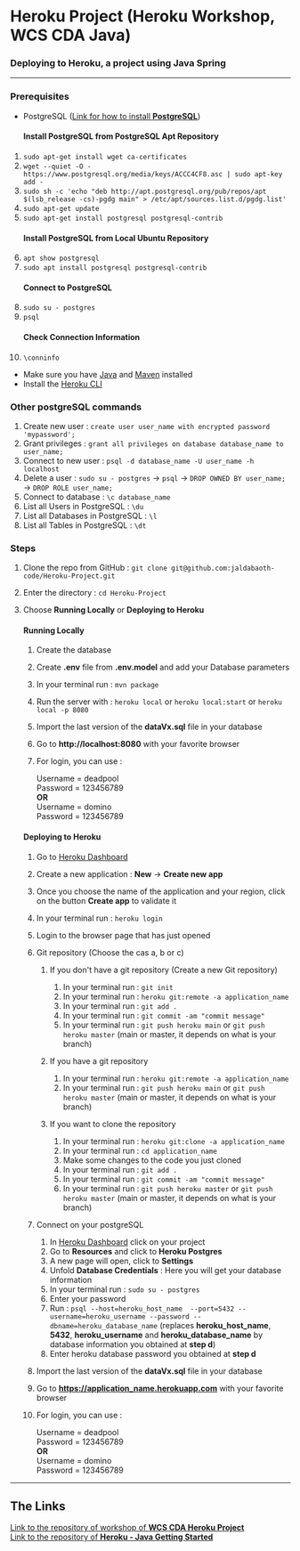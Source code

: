 <h1>Heroku Project (Heroku Workshop, WCS CDA Java)</h1>

### Deploying to Heroku, a project using Java Spring


---

### Prerequisites

* PostgreSQL (<a href="https://phoenixnap.com/kb/how-to-install-postgresql-on-ubuntu">Link for how to install <b>PostgreSQL</b></a>)
  #### Install PostgreSQL from PostgreSQL Apt Repository
1. `sudo apt-get install wget ca-certificates`
2. `wget --quiet -O - https://www.postgresql.org/media/keys/ACCC4CF8.asc | sudo apt-key add -`
3. `sudo sh -c 'echo "deb http://apt.postgresql.org/pub/repos/apt $(lsb_release -cs)-pgdg main" > /etc/apt/sources.list.d/pgdg.list'`
4. `sudo apt-get update`
5. `sudo apt-get install postgresql postgresql-contrib`
   #### Install PostgreSQL from Local Ubuntu Repository
6. `apt show postgresql`
7. `sudo apt install postgresql postgresql-contrib`
   #### Connect to PostgreSQL
8. `sudo su - postgres`
9. `psql`
   #### Check Connection Information
10. `\conninfo`
* Make sure you have <a href="https://www.oracle.com/java/technologies/downloads/">Java</a> and <a href="https://maven.apache.org/install.html">Maven</a> installed
* Install the <a href="https://devcenter.heroku.com/articles/heroku-cli">Heroku CLI</a>

### Other postgreSQL commands
1. Create new user : `create user user_name with encrypted password 'mypassword';`
2. Grant privileges : `grant all privileges on database database_name to user_name;`
3. Connect to new user : `psql -d database_name -U user_name -h localhost`
4. Delete a user : `sudo su - postgres` -> `psql` -> `DROP OWNED BY user_name;` -> `DROP ROLE user_name;`
5. Connect to database : `\c database_name`
6. List all Users in PostgreSQL : `\du`
7. List all Databases in PostgreSQL : `\l`
8. List all Tables in PostgreSQL : `\dt`

### Steps

1. Clone the repo from GitHub : `git clone git@github.com:jaldabaoth-code/Heroku-Project.git`
2. Enter the directory : `cd Heroku-Project`
3. Choose <b>Running Locally</b> or <b>Deploying to Heroku</b>

   #### Running Locally
    1. Create the database
    2. Create <b>.env</b> file from <b>.env.model</b> and add your Database parameters
    3. In your terminal run : `mvn package`
    4. Run the server with : `heroku local` or `heroku local:start` or `heroku local -p 8080`
    5. Import the last version of the <b>dataVx.sql</b> file in your database
    6. Go to <b>http://localhost:8080</b> with your favorite browser
    7. For login, you can use :

       Username = deadpool<br/>
       Password = 123456789<br/>
       <b>OR</b><br/>
       Username = domino<br/>
       Password = 123456789<br/>

   #### Deploying to Heroku
    1. Go to <a href="https://dashboard.heroku.com/apps">Heroku Dashboard</a>
    2. Create a new application : <b>New</b> -> <b>Create new app</b>
    3. Once you choose the name of the application and your region, click on the button <b>Create app</b> to validate it
    4. In your terminal run : `heroku login`
    5. Login to the browser page that has just opened
    6. Git repository (Choose the cas a, b or c)
        1. If you don't have a git repository (Create a new Git repository)
            1. In your terminal run : `git init`
            2. In your terminal run : `heroku git:remote -a application_name`
            3. In your terminal run : `git add .`
            4. In your terminal run : `git commit -am "commit message"`
            5. In your terminal run : `git push heroku main` or `git push heroku master` (main or master, it depends on what is your branch)

        2. If you have a git repository
            1. In your terminal run : `heroku git:remote -a application_name`
            2. In your terminal run : `git push heroku main` or `git push heroku master` (main or master, it depends on what is your branch)

        3. If you want to clone the repository
            1. In your terminal run : `heroku git:clone -a application_name`
            2. In your terminal run : `cd application_name`
            3. Make some changes to the code you just cloned
            4. In your terminal run : `git add .`
            5. In your terminal run : `git commit -am "commit message"`
            6. In your terminal run : `git push heroku master` or `git push heroku master` (main or master, it depends on what is your branch)

    7.  Connect on your postgreSQL
        1. In <a href="https://dashboard.heroku.com/apps">Heroku Dashboard</a> click on your project
        2. Go to <b>Resources</b> and click to <b>Heroku Postgres</b>
        3. A new page will open, click to <b>Settings</b>
        4. Unfold <b>Database Credentials</b> : Here you will get your database information
        5. In your terminal run : `sudo su - postgres`
        6. Enter your password
        7. Run : `psql --host=heroku_host_name  --port=5432 --username=heroku_username --password --dbname=heroku_database_name` (replaces <b>heroku_host_name</b>, <b>5432</b>, <b>heroku_username</b> and <b>heroku_database_name</b> by database information you obtained at <b>step d</b>)
        8. Enter heroku database password you obtained at <b>step d</b>

    8. Import the last version of the <b>dataVx.sql</b> file in your database
    9. Go to <b>https://application_name.herokuapp.com</b> with your favorite browser
    10. For login, you can use :

        Username = deadpool<br/>
        Password = 123456789<br/>
        <b>OR</b><br/>
        Username = domino<br/>
        Password = 123456789<br/>

---

## The Links

<a href="https://github.com/Aenori/HerokuProject">Link to the repository of workshop of <b>WCS CDA Heroku Project</b></a><br/>
<a href="https://github.com/heroku/java-getting-started">Link to the repository of <b>Heroku - Java Getting Started</b></a>
